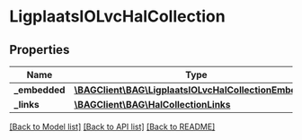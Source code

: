 # LigplaatsIOLvcHalCollection

## Properties
Name | Type | Description | Notes
------------ | ------------- | ------------- | -------------
**_embedded** | [**\BAGClient\BAG\LigplaatsIOLvcHalCollectionEmbedded**](LigplaatsIOLvcHalCollectionEmbedded.md) |  | [optional] 
**_links** | [**\BAGClient\BAG\HalCollectionLinks**](HalCollectionLinks.md) |  | [optional] 

[[Back to Model list]](../../README.md#documentation-for-models) [[Back to API list]](../../README.md#documentation-for-api-endpoints) [[Back to README]](../../README.md)

